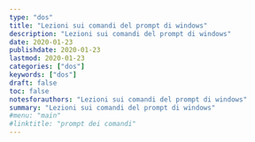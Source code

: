 ```yaml
---
type: "dos"
title: "Lezioni sui comandi del prompt di windows"
description: "Lezioni sui comandi del prompt di windows"
date: 2020-01-23
publishdate: 2020-01-23
lastmod: 2020-01-23
categories: ["dos"]
keywords: ["dos"]
draft: false
toc: false
notesforauthors: "Lezioni sui comandi del prompt di windows"
summary: "Lezioni sui comandi del prompt di windows"
#menu: "main"
#linktitle: "prompt dei comandi"
---
```

